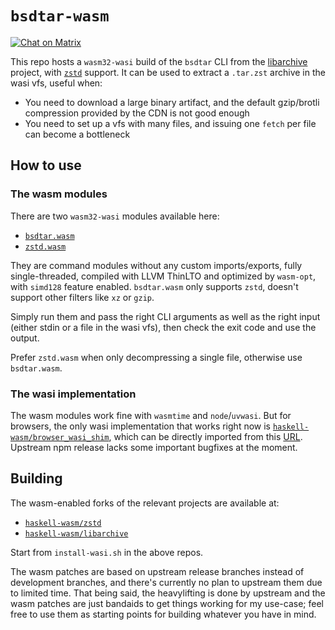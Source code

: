 # `bsdtar-wasm`

[![Chat on Matrix](https://matrix.to/img/matrix-badge.svg)](https://matrix.to/#/#haskell.wasm:matrix.org)

This repo hosts a `wasm32-wasi` build of the `bsdtar` CLI from the
[libarchive](https://libarchive.org) project, with
[`zstd`](https://facebook.github.io/zstd) support. It can be used to
extract a `.tar.zst` archive in the wasi vfs, useful when:

- You need to download a large binary artifact, and the default
  gzip/brotli compression provided by the CDN is not good enough
- You need to set up a vfs with many files, and issuing one `fetch`
  per file can become a bottleneck

## How to use

### The wasm modules

There are two `wasm32-wasi` modules available here:

- [`bsdtar.wasm`](https://haskell-wasm.github.io/bsdtar-wasm/bsdtar.wasm)
- [`zstd.wasm`](https://haskell-wasm.github.io/bsdtar-wasm/zstd.wasm)

They are command modules without any custom imports/exports, fully
single-threaded, compiled with LLVM ThinLTO and optimized by
`wasm-opt`, with `simd128` feature enabled. `bsdtar.wasm` only
supports `zstd`, doesn't support other filters like `xz` or `gzip`.

Simply run them and pass the right CLI arguments as well as the right
input (either stdin or a file in the wasi vfs), then check the exit
code and use the output.

Prefer `zstd.wasm` when only decompressing a single file, otherwise
use `bsdtar.wasm`.

### The wasi implementation

The wasm modules work fine with `wasmtime` and `node`/`uvwasi`. But
for browsers, the only wasi implementation that works right now is
[`haskell-wasm/browser_wasi_shim`](https://github.com/haskell-wasm/browser_wasi_shim),
which can be directly imported from this
[URL](https://esm.sh/gh/haskell-wasm/browser_wasi_shim). Upstream npm
release lacks some important bugfixes at the moment.

## Building

The wasm-enabled forks of the relevant projects are available at:

- [`haskell-wasm/zstd`](https://github.com/haskell-wasm/zstd)
- [`haskell-wasm/libarchive`](https://github.com/haskell-wasm/libarchive)

Start from `install-wasi.sh` in the above repos.

The wasm patches are based on upstream release branches instead of
development branches, and there's currently no plan to upstream them
due to limited time. That being said, the heavylifting is done by
upstream and the wasm patches are just bandaids to get things working
for my use-case; feel free to use them as starting points for building
whatever you have in mind.
